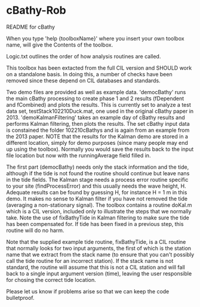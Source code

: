 # cBathy-Rob
 README for cBathy

When you type 'help {toolboxName}' where you insert your own toolbox
name, will give the Contents of the toolbox.
 
Logic.txt outlines the order of how analysis routines are called.
 
This toolbox has been extacted from the full CIL version and SHOULD work
on a standalone basis.  In doing this, a number of checks have been removed
since these depend on CIL databases and standards.
 
Two demo files are provided as well as example data.  'democBathy' runs
the main cBathy processing to create phase 1 and 2 results (fDependent
and fCombined) and plots the results.  This is currently set to analyze 
a test data set, testStack102210Duck.mat, one used in the original cBathy 
paper in 2013.  'demoKalmanFiltering' takes an
example day of cBathy results and performs Kalman filtering, then plots
the results.  The set cBathy input data is constained  the folder 
102210cBathys and is again from an example from the 2013 paper.
NOTE that the results for the Kalman demo are stored in a
different location, simply for demo purposes (since many people may end
up using the toolbox).  Normally you would save the results back to the
input file location but now with the runningAverage field filled in.  
 
The first part (democBathy) needs only the stack information and the
tide, although if the tide is not found the routine should continue but
leave nans in the tide fields.  The Kalman stage needs a process error
routine specific to your site (findProcessError) and this usually needs
the wave height, H.  Adequate results can be found by guessing H, for
instance H = 1 m in this demo.  It makes no sense to Kalman filter if you
have not removed the tide (averaging a non-stationary signal).  The
toolbox contains a routine doKal.m which is a CIL version, included only to
illustrate the steps that we normally take.  Note the use of fixBathyTide
in Kalman filtering to make sure the tide has been compensated for.  If
tide has been fixed in a previous step, this routine will do no harm.
 
Note that the supplied example tide routine, fixBathyTide, is a CIL
routine that normally looks for two input arguments, the first of which
is the station name that we extract from the stack name (to ensure that
you can't possibly call the tide routine for an incorrect station).  If
the stack name is not standard, the routine will assume that this is not
a CIL station and will fall back to a single input argument version
(time), leaving the user responsible for chosing the correct tide
location.  
 
Please let us know if problems arise so that we can keep the code
bulletproof.

